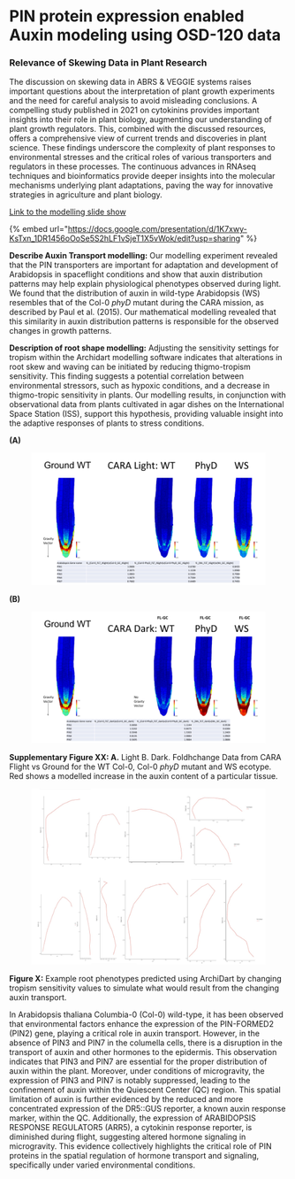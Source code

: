 # PIN protein expression enabled Auxin modeling using OSD-120 data

### Relevance of Skewing Data in Plant Research

The discussion on skewing data in ABRS & VEGGIE systems raises important questions about the interpretation of plant growth experiments and the need for careful analysis to avoid misleading conclusions. A compelling study published in 2021 on cytokinins provides important insights into their role in plant biology, augmenting our understanding of plant growth regulators. This, combined with the discussed resources, offers a comprehensive view of current trends and discoveries in plant science. These findings underscore the complexity of plant responses to environmental stresses and the critical roles of various transporters and regulators in these processes. The continuous advances in RNAseq techniques and bioinformatics provide deeper insights into the molecular mechanisms underlying plant adaptations, paving the way for innovative strategies in agriculture and plant biology.

[Link to the modelling slide show](https://docs.google.com/presentation/d/1K7xwy-KsTxn\_1DR1456oOoSe5S2hLF1vSjeT1X5vWok/edit?usp=sharing)

{% embed url="https://docs.google.com/presentation/d/1K7xwy-KsTxn_1DR1456oOoSe5S2hLF1vSjeT1X5vWok/edit?usp=sharing" %}

**Describe Auxin Transport modelling:** Our modelling experiment revealed that the PIN transporters are important for adaptation and development of Arabidopsis in spaceflight conditions and show that auxin distribution patterns may help explain physiological phenotypes observed during light. We found that the distribution of auxin in wild-type Arabidopsis (WS) resembles that of the Col-0 _phyD_ mutant during the CARA mission, as described by Paul et al. (2015). Our mathematical modelling revealed that this similarity in auxin distribution patterns is responsible for the observed changes in growth patterns.

**Description of root shape modelling:** Adjusting the sensitivity settings for tropism within the Archidart modelling software indicates that alterations in root skew and waving can be initiated by reducing thigmo-tropism sensitivity. This finding suggests a potential correlation between environmental stressors, such as hypoxic conditions, and a decrease in thigmo-tropic sensitivity in plants. Our modelling results, in conjunction with observational data from plants cultivated in agar dishes on the International Space Station (ISS), support this hypothesis, providing valuable insight into the adaptive responses of plants to stress conditions.

**(A)**

<figure><img src="../.gitbook/assets/image (10).png" alt=""><figcaption></figcaption></figure>

**(B)**

<figure><img src="../.gitbook/assets/image (1) (1) (1).png" alt=""><figcaption></figcaption></figure>



**Supplementary Figure XX: A.** Light  B. Dark. Foldhchange Data from CARA Flight vs Ground for the WT Col-0, Col-0 _phyD_ mutant and WS ecotype. Red shows a modelled increase in the auxin content of a particular tissue.&#x20;

<figure><img src="../.gitbook/assets/image (2) (1) (1).png" alt=""><figcaption></figcaption></figure>

**Figure X:** Example root phenotypes predicted using ArchiDart by changing tropism sensitivity values to simulate what would result from the changing auxin transport.&#x20;





In Arabidopsis thaliana Columbia-0 (Col-0) wild-type, it has been observed that environmental factors enhance the expression of the PIN-FORMED2 (PIN2) gene, playing a critical role in auxin transport. However, in the absence of PIN3 and PIN7 in the columella cells, there is a disruption in the transport of auxin and other hormones to the epidermis. This observation indicates that PIN3 and PIN7 are essential for the proper distribution of auxin within the plant. Moreover, under conditions of microgravity, the expression of PIN3 and PIN7 is notably suppressed, leading to the confinement of auxin within the Quiescent Center (QC) region. This spatial limitation of auxin is further evidenced by the reduced and more concentrated expression of the DR5::GUS reporter, a known auxin response marker, within the QC. Additionally, the expression of ARABIDOPSIS RESPONSE REGULATOR5 (ARR5), a cytokinin response reporter, is diminished during flight, suggesting altered hormone signaling in microgravity. This evidence collectively highlights the critical role of PIN proteins in the spatial regulation of hormone transport and signaling, specifically under varied environmental conditions.





<figure><img src="https://lh7-us.googleusercontent.com/y4htTRdTkWFNc2G1BLRF-Ff2HBTSElK5pIXSNQOPJ0xF6ydfPpaM_m-VWpM08DDCB8Q_PvCukpzlzpL9DmylCwy4PBV1xilxSQeXb9O6uKpLtb7qcMt1uNZBJbWweiTzXuMM9Iyfaq-6Llpjashn6fvu=s2048" alt=""><figcaption></figcaption></figure>



<figure><img src="https://lh7-us.googleusercontent.com/FDYLD7jIS9jwMbV6jH629hsXKRr-eRjZwu_xxvTHJLr1VdIZE44sICdWMHvZOfZupAQl_ys5XibfzPIp-kX69XCB89E-SonMbag4-wMmadAG0bhp7nCSI8-rOFABf8stowmQD2bnbcbTuTSqWC1e7D2z=s2048" alt=""><figcaption></figcaption></figure>

